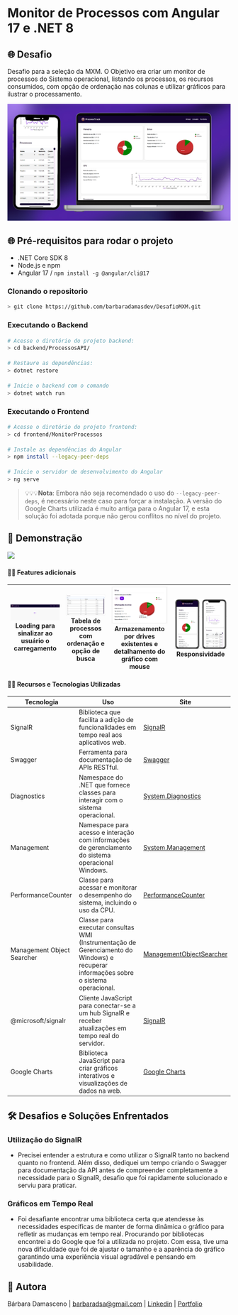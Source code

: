 # Monitor de Processos com Angular 17 e .NET 8

## 🌐 Desafio

Desafio para a seleção da MXM. O Objetivo era criar um monitor de processos do Sistema operacional, listando os processos, os recursos consumidos, com opção de ordenação nas colunas e utilizar gráficos para ilustrar o processamento.

<img src="./screenshots/monitor.jpg" alt="Tela Final">



## 🌐 Pré-requisitos para rodar o projeto

  - .NET Core SDK 8
  - Node.js e npm
  - Angular 17 / ```npm install -g @angular/cli@17```



### Clonando o repositorio

```bash
> git clone https://github.com/barbaradamasdev/DesafioMXM.git
```
### Executando o Backend

```bash
# Acesse o diretório do projeto backend:
> cd backend/ProcessosAPI/

# Restaure as dependências:
> dotnet restore

# Inicie o backend com o comando
> dotnet watch run
```

### Executando o Frontend

```bash
# Acesse o diretório do projeto frontend:
> cd frontend/MonitorProcessos

# Instale as dependências do Angular
> npm install --legacy-peer-deps

# Inicie o servidor de desenvolvimento do Angular
> ng serve
```
>💡💡💡**Nota**: Embora não seja recomendado o uso do `--legacy-peer-deps`, é necessário neste caso para forçar a instalação. A versão do Google Charts utilizada é muito antiga para o Angular 17, e esta solução foi adotada porque não gerou conflitos no nível do projeto.

## 👑 Demonstração

![](./screenshots/amostra.gif)

#### ✍🏻️ Features adicionais

| <img src="./screenshots/loading.png"> Loading para sinalizar ao usuário o carregamento | <img src="./screenshots/tabela.png"> Tabela de processos com ordenação e opção de busca |<img src="./screenshots/drive.png"> Armazenamento por drives existentes e detalhamento do gráfico com mouse | <img src="./screenshots/responsivo.png"> Responsividade |
| --- | --- | --- | --- |


#### ✍🏻️ Recursos e Tecnologias Utilizadas

| Tecnologia                                | Uso                                                                               | Site                                      |
|-------------------------------------------|-----------------------------------------------------------------------------------|-------------------------------------------|
| SignalR                                   | Biblioteca que facilita a adição de funcionalidades em tempo real aos aplicativos web. | [SignalR](https://dotnet.microsoft.com/apps/aspnet/real-time)               |
| Swagger                                   | Ferramenta para documentação de APIs RESTful.                                     | [Swagger](https://swagger.io/)                                           |
| Diagnostics                        | Namespace do .NET que fornece classes para interagir com o sistema operacional.   | [System.Diagnostics](https://docs.microsoft.com/en-us/dotnet/api/system.diagnostics)   |
| Management                         | Namespace para acesso e interação com informações de gerenciamento do sistema operacional Windows. | [System.Management](https://docs.microsoft.com/en-us/dotnet/api/system.management)    |
| PerformanceCounter                        | Classe para acessar e monitorar o desempenho do sistema, incluindo o uso da CPU.  | [PerformanceCounter](https://docs.microsoft.com/en-us/dotnet/api/system.diagnostics.performancecounter) |
| Management Object Searcher                 | Classe para executar consultas WMI (Instrumentação de Gerenciamento do Windows) e recuperar informações sobre o sistema operacional. | [ManagementObjectSearcher](https://docs.microsoft.com/en-us/dotnet/api/system.management.managementobjectsearcher) |
| @microsoft/signalr          | Cliente JavaScript para conectar-se a um hub SignalR e receber atualizações em tempo real do servidor.                                                   | [SignalR](https://github.com/aspnet/AspNetCore/tree/main/src/SignalR) |
| Google Charts               | Biblioteca JavaScript para criar gráficos interativos e visualizações de dados na web.                                                                  | [Google Charts](https://developers.google.com/chart) |

## 🛠 Desafios e Soluções Enfrentados

### Utilização do SignalR

- Precisei entender a estrutura e como utilizar o SignalR tanto no backend quanto no frontend. Além disso, dediquei um tempo criando o Swagger para documentação da API antes de compreender completamente a necessidade para o SignalR, desafio que foi rapidamente solucionado e serviu para praticar.

### Gráficos em Tempo Real

- Foi desafiante encontrar uma biblioteca certa que atendesse às necessidades específicas de manter de forma dinâmica o gráfico para refletir as mudanças em tempo real. Procurando por bibliotecas encontrei a do Google que foi a utilizada no projeto. Com essa, tive uma nova dificuldade que foi de ajustar o tamanho e a aparência do gráfico garantindo uma experiência visual agradável e pensando em usabilidade.

## 🐼 Autora
Bárbara Damasceno | barbaradsa@gmail.com | [Linkedin](https://www.linkedin.com/in/barbaradamascenodev) | [Portfolio](https://barbaradamasceno.vercel.app/)